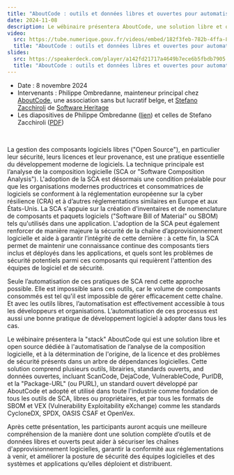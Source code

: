 ```yaml
---
title: "AboutCode : outils et données libres et ouvertes pour automatiser la sécurisation de la chaîne d'approvisionnement logicielle"
date: 2024-11-08
description: Le wébinaire présentera AboutCode, une solution libre et open source dédiée à l'automatisation de l’analyse de la composition logicielle et à la détermination de l'origine, de la licence et des problèmes de sécurité présents dans un arbre de dépendances logicielles
video:
  src: https://tube.numerique.gouv.fr/videos/embed/182f3feb-782b-4ffa-82fa-30b95b2baf65
  title: "AboutCode : outils et données libres et ouvertes pour automatiser la sécurisation de la chaîne d'approvisionnement logicielle"
slides:
  src: https://speakerdeck.com/player/a142fd21717a4649b7ece6b5fbdb7905
  title: "AboutCode : outils et données libres et ouvertes pour automatiser la sécurisation de la chaîne d'approvisionnement logicielle"
---
```


- Date : 8 novembre 2024
- Intervenants : Philippe Ombredanne, mainteneur principal chez [AboutCode](https://aboutcode.org/), une association sans but lucratif belge, et [Stefano Zacchiroli](https://upsilon.cc/~zack/) de [Software Heritage](https://www.softwareheritage.org/)
- Les diapositives de Philippe Ombredanne ([lien](https://speakerdeck.com/bluehats/aboutcode-stack-outils-et-donnees-libres-et-ouverts-securisation-de-la-chaine-dapprovisionnement-logicielle)) et celles de Stefano Zacchiroli ([PDF](https://upsilon.cc/~zack/talks/2024/2024-11-08-bluehats-compliance.pdf))

<br/>

La gestion des composants logiciels libres ("Open Source"), en
particulier leur sécurité, leurs licences et leur provenance, est une
pratique essentielle du développement moderne de logiciels. La
technique principale est l’analyse de la composition logicielle (SCA
or "Software Composition Analysis"). L'adoption de la SCA est
désormais une condition préalable pour que les organisations modernes
productrices et consommatrices de logiciels se conforment à la
réglementation européenne sur la cyber résilience (CRA) et à d’autres
réglementations similaires en Europe et aux États-Unis. La SCA
s'appuie sur la création d'inventaires et de nomenclature de
composants et paquets logiciels ("Software Bill of Material" ou SBOM)
tels qu'utilisés dans une application. L'adoption de la SCA peut
également renforcer de manière majeure la sécurité de la chaîne
d’approvisionnement logicielle et aide à garantir l’intégrité de cette
dernière : à cette fin, la SCA permet de maintenir une connaissance
continue des composants tiers inclus et déployés dans les
applications, et quels sont les problèmes de sécurité potentiels parmi
ces composants qui requièrent l'attention des équipes de logiciel et
de sécurité.

Seule l’automatisation de ces pratiques de SCA rend cette approche
possible. Elle est impossible sans ces outils, car le volume de
composants consommés est tel qu'il est impossible de gérer
efficacement cette chaîne. Et avec les outils libres, l’automatisation
est effectivement accessible à tous les développeurs et organisations.
L’automatisation de ces processus est aussi une bonne pratique de
développement logiciel à adopter dans tous les cas. 

Le wébinaire présentera la "stack" AboutCode qui est une solution libre
et open source dédiée à l'automatisation de l’analyse de la
composition logicielle, et à la détermination de l'origine, de la
licence et des problèmes de sécurité présents dans un arbre de
dépendances logicielles. Cette solution comprend plusieurs outils,
librairies, standards ouverts, and données ouvertes, incluant
ScanCode, DejaCode, VulnerableCode, PurlDB, et la "Package-URL" (ou
PURL), un standard ouvert développé par AboutCode et adopté et utilisé
dans toute l'industrie comme fondation de tous les outils de SCA,
libres ou propriétaires, et par tous les formats de SBOM et VEX
(Vulnerability Exploitability eXchange) comme les standards CycloneDX,
SPDX, OASIS CSAF et OpenVex.

Après cette présentation, les participants auront acquis une meilleure
compréhension de la manière dont une solution complète d’outils et de
données libres et ouverts peut aider à sécuriser les chaînes
d'approvisionnement logicielles, garantir la conformité aux
réglementations à venir, et améliorer la posture de sécurité des
équipes logicielles et des systèmes et applications qu’elles déploient
et distribuent.
